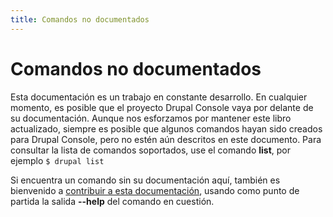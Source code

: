 ```yaml
---
title: Comandos no documentados
---
```

# Comandos no documentados

Esta documentación es un trabajo en constante desarrollo. En cualquier momento, es posible que el proyecto Drupal Console vaya por delante de su documentación. Aunque nos esforzamos por mantener este libro actualizado, siempre es posible que algunos comandos hayan sido creados para Drupal Console, pero no estén aún descritos en este documento. Para consultar la lista de comandos soportados, use el comando **list**, por ejemplo `$ drupal list`

Si encuentra un comando sin su documentación aquí, también es bienvenido a [contribuir a esta documentación](../contribute_to_drupal_console/contribute-to-the-drupal-console-book "Contribute to the Drupal Console documentation"), usando como punto de partida la salida **--help** del comando en cuestión.
